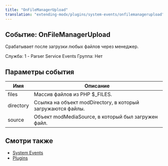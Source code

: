 ```yaml
---
title: "OnFileManagerUpload"
translation: "extending-modx/plugins/system-events/onfilemanagerupload"
---
```


## Событие: OnFileManagerUpload

Срабатывает после загрузки любых файлов через менеджер.

Служба: 1 - Parser Service Events
Группа: Нет

## Параметры события

| Имя       | Описание                                                    |
| --------- | ----------------------------------------------------------- |
| files     | Массив файлов из PHP $\_FILES.                              |
| directory | Ссылка на объект modDirectory, в который загружаются файлы. |
| source    | Объект modMediaSource, в который был загружен файл.         |

## Смотри также

- [System Events](extending-modx/plugins/system-events "System Events")
- [Plugins](extending-modx/plugins "Plugins")